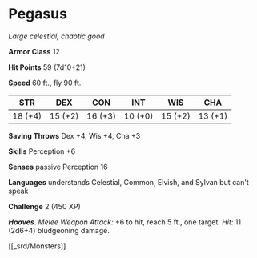 # Pegasus

*Large celestial, chaotic good*

**Armor Class** 12

**Hit Points** 59 (7d10+21)

**Speed** 60 ft., fly 90 ft.

| STR     | DEX     | CON     | INT     | WIS     | CHA     |
|---------|---------|---------|---------|---------|---------|
| 18 (+4) | 15 (+2) | 16 (+3) | 10 (+0) | 15 (+2) | 13 (+1) |

**Saving Throws** Dex +4, Wis +4, Cha +3

**Skills** Perception +6

**Senses** passive Perception 16

**Languages** understands Celestial, Common, Elvish, and Sylvan but can't speak

**Challenge** 2 (450 XP)


***Hooves***. *Melee Weapon Attack:* +6 to hit, reach 5 ft., one target. *Hit:* 11 (2d6+4) bludgeoning damage.


[[_srd/Monsters]]